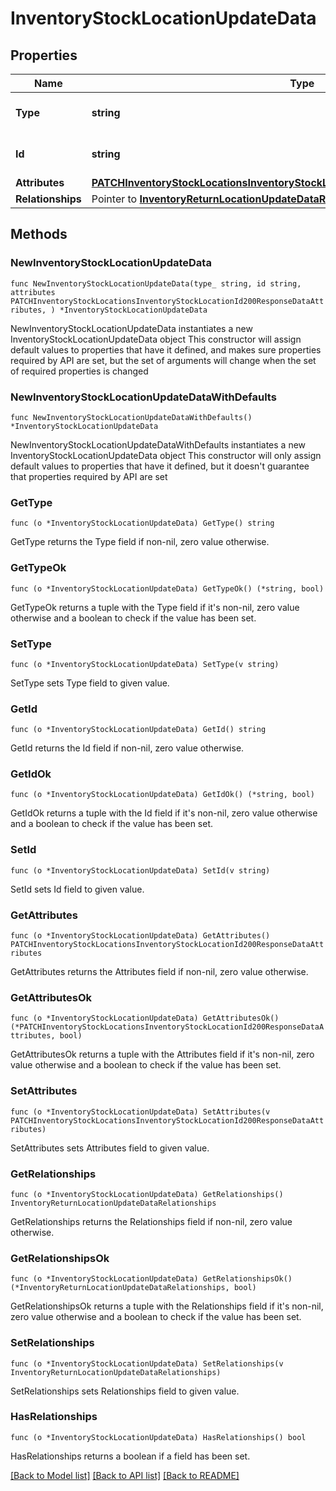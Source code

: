 # InventoryStockLocationUpdateData

## Properties

Name | Type | Description | Notes
------------ | ------------- | ------------- | -------------
**Type** | **string** | The resource&#39;s type | 
**Id** | **string** | The resource&#39;s id | 
**Attributes** | [**PATCHInventoryStockLocationsInventoryStockLocationId200ResponseDataAttributes**](PATCHInventoryStockLocationsInventoryStockLocationId200ResponseDataAttributes.md) |  | 
**Relationships** | Pointer to [**InventoryReturnLocationUpdateDataRelationships**](InventoryReturnLocationUpdateDataRelationships.md) |  | [optional] 

## Methods

### NewInventoryStockLocationUpdateData

`func NewInventoryStockLocationUpdateData(type_ string, id string, attributes PATCHInventoryStockLocationsInventoryStockLocationId200ResponseDataAttributes, ) *InventoryStockLocationUpdateData`

NewInventoryStockLocationUpdateData instantiates a new InventoryStockLocationUpdateData object
This constructor will assign default values to properties that have it defined,
and makes sure properties required by API are set, but the set of arguments
will change when the set of required properties is changed

### NewInventoryStockLocationUpdateDataWithDefaults

`func NewInventoryStockLocationUpdateDataWithDefaults() *InventoryStockLocationUpdateData`

NewInventoryStockLocationUpdateDataWithDefaults instantiates a new InventoryStockLocationUpdateData object
This constructor will only assign default values to properties that have it defined,
but it doesn't guarantee that properties required by API are set

### GetType

`func (o *InventoryStockLocationUpdateData) GetType() string`

GetType returns the Type field if non-nil, zero value otherwise.

### GetTypeOk

`func (o *InventoryStockLocationUpdateData) GetTypeOk() (*string, bool)`

GetTypeOk returns a tuple with the Type field if it's non-nil, zero value otherwise
and a boolean to check if the value has been set.

### SetType

`func (o *InventoryStockLocationUpdateData) SetType(v string)`

SetType sets Type field to given value.


### GetId

`func (o *InventoryStockLocationUpdateData) GetId() string`

GetId returns the Id field if non-nil, zero value otherwise.

### GetIdOk

`func (o *InventoryStockLocationUpdateData) GetIdOk() (*string, bool)`

GetIdOk returns a tuple with the Id field if it's non-nil, zero value otherwise
and a boolean to check if the value has been set.

### SetId

`func (o *InventoryStockLocationUpdateData) SetId(v string)`

SetId sets Id field to given value.


### GetAttributes

`func (o *InventoryStockLocationUpdateData) GetAttributes() PATCHInventoryStockLocationsInventoryStockLocationId200ResponseDataAttributes`

GetAttributes returns the Attributes field if non-nil, zero value otherwise.

### GetAttributesOk

`func (o *InventoryStockLocationUpdateData) GetAttributesOk() (*PATCHInventoryStockLocationsInventoryStockLocationId200ResponseDataAttributes, bool)`

GetAttributesOk returns a tuple with the Attributes field if it's non-nil, zero value otherwise
and a boolean to check if the value has been set.

### SetAttributes

`func (o *InventoryStockLocationUpdateData) SetAttributes(v PATCHInventoryStockLocationsInventoryStockLocationId200ResponseDataAttributes)`

SetAttributes sets Attributes field to given value.


### GetRelationships

`func (o *InventoryStockLocationUpdateData) GetRelationships() InventoryReturnLocationUpdateDataRelationships`

GetRelationships returns the Relationships field if non-nil, zero value otherwise.

### GetRelationshipsOk

`func (o *InventoryStockLocationUpdateData) GetRelationshipsOk() (*InventoryReturnLocationUpdateDataRelationships, bool)`

GetRelationshipsOk returns a tuple with the Relationships field if it's non-nil, zero value otherwise
and a boolean to check if the value has been set.

### SetRelationships

`func (o *InventoryStockLocationUpdateData) SetRelationships(v InventoryReturnLocationUpdateDataRelationships)`

SetRelationships sets Relationships field to given value.

### HasRelationships

`func (o *InventoryStockLocationUpdateData) HasRelationships() bool`

HasRelationships returns a boolean if a field has been set.


[[Back to Model list]](../README.md#documentation-for-models) [[Back to API list]](../README.md#documentation-for-api-endpoints) [[Back to README]](../README.md)


